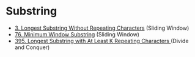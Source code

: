 # Substring

* [3. Longest Substring Without Repeating Characters](https://loohill.gitbook.io/leetcode/two-pointers/3.-longest-substring-without-repeating-characters) \(Sliding Window\)
* [76. Minimum Window Substring](https://loohill.gitbook.io/leetcode/two-pointers/76.-minimum-window-substring) \(Sliding Window\) 
* [395. Longest Substring with At Least K Repeating Characters ](https://loohill.gitbook.io/leetcode/divide-and-conquer/395.-longest-substring-with-at-least-k-repeating-characters)\(Divide and Conquer\)


